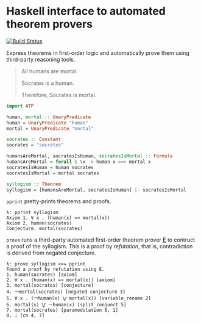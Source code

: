Haskell interface to automated theorem provers
===

[![Build Status](https://travis-ci.org/aztek/atp.svg?branch=master)](https://travis-ci.org/aztek/atp)

Express theorems in first-order logic and automatically prove them using third-party reasoning tools.

> All humans are mortal.
>
> Socrates is a human.
>
> Therefore, Socrates is mortal.

```haskell
import ATP

human, mortal :: UnaryPredicate
human = UnaryPredicate "human"
mortal = UnaryPredicate "mortal"

socrates :: Constant
socrates = "socrates"

humansAreMortal, socratesIsHuman, socratesIsMortal :: Formula
humansAreMortal = forall $ \x -> human x ==> mortal x
socratesIsHuman = human socrates
socratesIsMortal = mortal socrates

syllogism :: Theorem
syllogism = [humansAreMortal, socratesIsHuman] |- socratesIsMortal
```

`pprint` pretty-prints theorems and proofs.

```
λ: pprint syllogism
Axiom 1. ∀ x . (human(x) => mortal(x))
Axiom 2. human(socrates)
Conjecture. mortal(socrates)
```

`prove` runs a third-party automated first-order theorem prover [E](https://wwwlehre.dhbw-stuttgart.de/~sschulz/E/E.html) to contruct a proof of the syllogism. This is a proof by _refutation_, that is, contradiction is derived from negated conjecture.

```
λ: prove syllogism >>= pprint
Found a proof by refutation using E.
1. human(socrates) [axiom]
2. ∀ x . (human(x) => mortal(x)) [axiom]
3. mortal(socrates) [conjecture]
4. ￢mortal(socrates) [negated conjecture 3]
5. ∀ x . (￢human(x) ⋁ mortal(x)) [variable_rename 2]
6. mortal(x) ⋁ ￢human(x) [split_conjunct 5]
7. mortal(socrates) [paramodulation 6, 1]
8. ⟘ [cn 4, 7]
```
